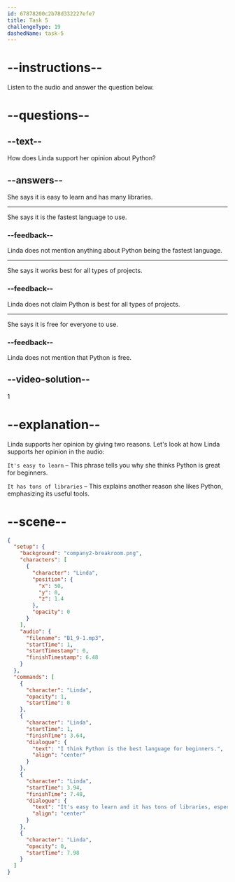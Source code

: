 ```yaml
---
id: 67878200c2b78d332227efe7
title: Task 5
challengeType: 19
dashedName: task-5
---
```


<!-- (audio) Linda: I think Python is the best language for beginners. It's easy to learn, and it has tons of libraries, especially for design work. -->

# --instructions--

Listen to the audio and answer the question below.

# --questions--

## --text--

How does Linda support her opinion about Python?

## --answers--

She says it is easy to learn and has many libraries.

---

She says it is the fastest language to use.

### --feedback--

Linda does not mention anything about Python being the fastest language.

---

She says it works best for all types of projects.

### --feedback--

Linda does not claim Python is best for all types of projects.

---

She says it is free for everyone to use.

### --feedback--

Linda does not mention that Python is free.

## --video-solution--

1

# --explanation--

Linda supports her opinion by giving two reasons. Let's look at how Linda supports her opinion in the audio:  

`It's easy to learn` – This phrase tells you why she thinks Python is great for beginners.  

`It has tons of libraries` – This explains another reason she likes Python, emphasizing its useful tools. 

# --scene--

```json
{
  "setup": {
    "background": "company2-breakroom.png",
    "characters": [
      {
        "character": "Linda",
        "position": {
          "x": 50,
          "y": 0,
          "z": 1.4
        },
        "opacity": 0
      }
    ],
    "audio": {
      "filename": "B1_9-1.mp3",
      "startTime": 1,
      "startTimestamp": 0,
      "finishTimestamp": 6.48
    }
  },
  "commands": [
    {
      "character": "Linda",
      "opacity": 1,
      "startTime": 0
    },
    {
      "character": "Linda",
      "startTime": 1,
      "finishTime": 3.64,
      "dialogue": {
        "text": "I think Python is the best language for beginners.",
        "align": "center"
      }
    },
    {
      "character": "Linda",
      "startTime": 3.94,
      "finishTime": 7.48,
      "dialogue": {
        "text": "It's easy to learn and it has tons of libraries, especially for design work.",
        "align": "center"
      }
    },
    {
      "character": "Linda",
      "opacity": 0,
      "startTime": 7.98
    }
  ]
}
```
